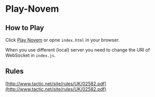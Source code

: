 # Play-Novem

## How to Play
Click [Play Novem](http://153.126.167.150:443/play-novem) or opne `index.html` in your browser.

When you use different (local) server you need to change the URI of WebSocket in `index.js`.

## Rules
[http://www.tactic.net/site/rules/UK/02582.pdf](http://www.tactic.net/site/rules/UK/02582.pdf)
